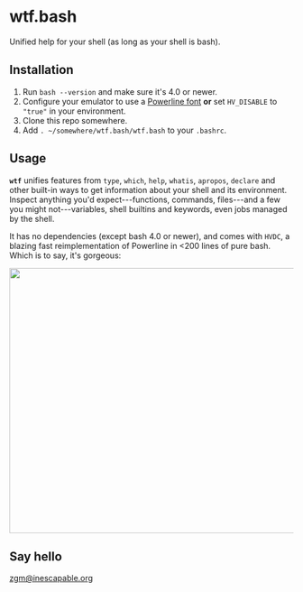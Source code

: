 # wtf.bash

Unified help for your shell (as long as your shell is bash).

## Installation

1. Run `bash --version` and make sure it's 4.0 or newer.
2. Configure your emulator to use a [Powerline font][font] 
   **or** set `HV_DISABLE` to `"true"` in your environment.
3. Clone this repo somewhere.
4. Add `. ~/somewhere/wtf.bash/wtf.bash` to your `.bashrc`.

[font]: https://github.com/powerline/fonts

## Usage

**`wtf`** unifies features from `type`, `which`, `help`, `whatis`, `apropos`, 
`declare` and other built-in ways to get information about your shell and its
environment. Inspect anything you'd expect---functions, commands, files---and
a few you might not---variables, shell builtins and keywords, even jobs managed
by the shell.

It has no dependencies (except bash 4.0 or newer), and comes with `HVDC`,
a blazing fast reimplementation of Powerline in &lt;200 lines of pure bash.
Which is to say, it's gorgeous:

<img src="https://raw.githubusercontent.com/zgracem/wtf.bash/master/screenshots/basic.png" width="640" height="470">

## Say hello

[zgm&#x40;inescapable&#x2e;org](mailto:zgm%40inescapable%2eorg)
